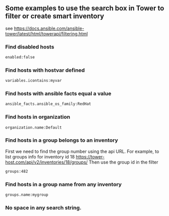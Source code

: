 ## Some examples to use the search box in Tower to filter or create smart inventory

see https://docs.ansible.com/ansible-tower/latest/html/towerapi/filtering.html
### Find disabled hosts
```bash
enabled:false
```

### Find hosts with hostvar defined
```bash
variables.icontains:myvar
```

### Find hosts with ansible facts equal a value
```bash
ansible_facts.ansible_os_family:RedHat
```

### Find hosts in organization
```bash
organization.name:Default
```

### Find hosts in a group belongs to an inventory
First we need to find the group number using the api URL.
For example, to list groups info for inventory id 18
https://tower-host.com/api/v2/inventories/18/groups/
Then use the group id in the filter
```bash
groups:482
```

### Find hosts in a group name from any inventory
```bash
groups.name:mygroup
```

### No space in any search string.
